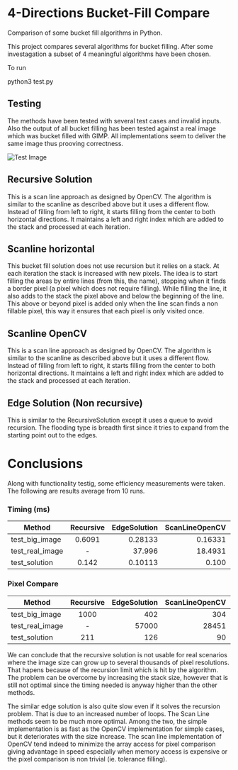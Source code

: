 # 4-Directions Bucket-Fill Compare
Comparison of some bucket fill algorithms in Python.

This project compares several algorithms for bucket filling. After some investagation 
a subset of 4 meaningful algorithms have been chosen. 

To run

  python3 test.py

## Testing

The methods have been tested with several test cases and invalid inputs. Also the output
of all bucket filling has been tested against a real image which was bucket filled with GIMP.
All implementations seem to deliver the same image thus prooving correctness.

![Test Image][test_image]

[test_image]: https://github.com/szandara/BucketFillCompare/blob/master/test_kayak_res.jpg

## Recursive Solution
This is a scan line approach as designed by OpenCV. The algorithm is similar to
the scanline as described above but it uses a different flow. Instead of filling
from left to right, it starts filling from the center to both horizontal directions.
It maintains a left and right index which are added to the stack and processed
at each iteration.

## Scanline horizontal

This bucket fill solution does not use recursion but it relies on a stack.
At each iteration the stack is increased with new pixels. The idea is to start
filling the areas by entire lines (from this, the name), stopping when
it finds a border pixel (a pixel which does not require filling). While filling
the line, it also adds to the stack the pixel above and below the beginning of the line.
This above or beyond pixel is added only when the line scan finds a non fillable pixel,
this way it ensures that each pixel is only visited once.

## Scanline OpenCV
This is a scan line approach as designed by OpenCV. The algorithm is similar to
the scanline as described above but it uses a different flow. Instead of filling
from left to right, it starts filling from the center to both horizontal directions.
It maintains a left and right index which are added to the stack and processed
at each iteration.

## Edge Solution (Non recursive)
This is similar to the RecursiveSolution except it uses a queue to avoid
recursion. The flooding type is breadth first since it tries to expand
from the starting point out to the edges.

# Conclusions

Along with functionality testig, some efficiency measurements were taken. The following
are results average from 10 runs.

### Timing (ms)

| Method         | Recursive  | EdgeSolution  | ScanLineOpenCV | ScanLineWikipedia |
| -------------  |:----------:| -------------:| --------------:| -----------------:|
| test_big_image |0.6091      | 0.28133       | 0.16331        | 0.16188           |
| test_real_image|-           | 37.996        | 18.4931        | 30.6818           |
| test_solution  |0.142       | 0.10113       | 0.100          | 0.1018            |


### Pixel Compare 

| Method         | Recursive  | EdgeSolution  | ScanLineOpenCV | ScanLineWikipedia |
| -------------  |:----------:| -------------:| --------------:| -----------------:|
| test_big_image |1000        | 402           | 304            | 308               |
| test_real_image|-           | 57000         | 28451          | 50671             |
| test_solution  |211         | 126           | 90             | 143               |


We can conclude that the recursive solution is not usable for real scenarios where the image size can grow up to several
thousands of pixel resolutions. That hapens because of the recursion limit which is hit by the algorithm. The problem
can be overcome by increasing the stack size, however that is still not optimal since the timing needed is anyway
higher than the other methods.

The similar edge solution is also quite slow even if it solves the recursion problem. That is due to an increased number of
loops. The Scan Line methods seem to be much more optimal. Among the two, the simple implementation is as fast
as the OpenCV implementation for simple cases, but it deteriorates with the size increase. The scan line implementation
 of OpenCV tend indeed to minimize the array access for pixel comparison giving  advantage in speed especially 
when memory access is expensive or the pixel comparison is non trivial (ie. tolerance filling).
